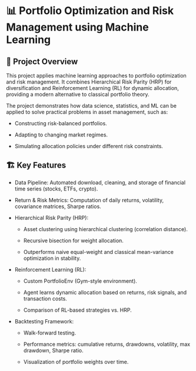 # 📊 Portfolio Optimization and Risk Management using Machine Learning

## 🔎 Project Overview

This project applies machine learning approaches to portfolio optimization and risk management. It combines Hierarchical Risk Parity (HRP) for diversification and Reinforcement Learning (RL) for dynamic allocation, providing a modern alternative to classical portfolio theory.

The project demonstrates how data science, statistics, and ML can be applied to solve practical problems in asset management, such as:

* Constructing risk-balanced portfolios.

* Adapting to changing market regimes.

* Simulating allocation policies under different risk constraints.

## 🏗️ Key Features

* Data Pipeline: Automated download, cleaning, and storage of financial time series (stocks, ETFs, crypto).

* Return & Risk Metrics: Computation of daily returns, volatility, covariance matrices, Sharpe ratios.

* Hierarchical Risk Parity (HRP):
    *  Asset clustering using hierarchical clustering (correlation distance).

    * Recursive bisection for weight allocation.

    * Outperforms naive equal-weight and classical mean-variance optimization in stability.

* Reinforcement Learning (RL):

    * Custom PortfolioEnv (Gym-style environment).

    * Agent learns dynamic allocation based on returns, risk signals, and transaction costs.

    * Comparison of RL-based strategies vs. HRP.

* Backtesting Framework:

    * Walk-forward testing.

    * Performance metrics: cumulative returns, drawdowns, volatility, max drawdown, Sharpe ratio.

    * Visualization of portfolio weights over time.